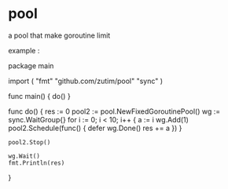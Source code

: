 # pool
a pool that make goroutine limit


example :

package main

import (
	"fmt"
	"github.com/zutim/pool"
	"sync"
)

func main() {
	do()
}

func do() {
	res := 0
	pool2 := pool.NewFixedGoroutinePool()
	wg := sync.WaitGroup{}
	for i := 0; i < 10; i++ {
		a := i
		wg.Add(1)
		pool2.Schedule(func() {
			defer wg.Done()
			res += a
		})
	}

	pool2.Stop()
	
	wg.Wait()
	fmt.Println(res)
}

